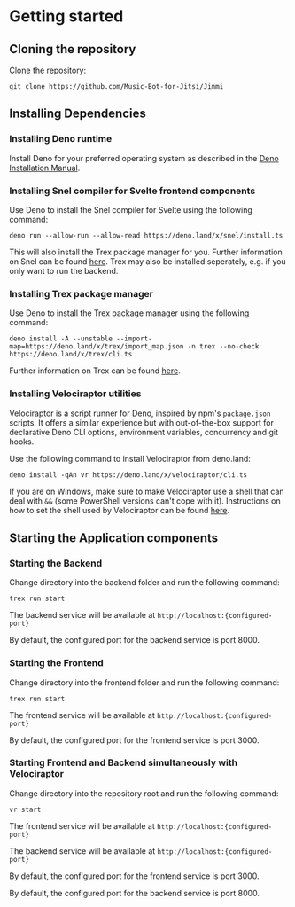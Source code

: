 # Getting started

## Cloning the repository

Clone the repository:
  
`git clone https://github.com/Music-Bot-for-Jitsi/Jimmi`

## Installing Dependencies

### Installing Deno runtime

Install Deno for your preferred operating system as described in the [Deno Installation Manual](https://deno.land/manual/getting_started/installation).

### Installing Snel compiler for Svelte frontend components

Use Deno to install the Snel compiler for Svelte using the following command:

`deno run --allow-run --allow-read https://deno.land/x/snel/install.ts`
  
This will also install the Trex package manager for you.
Further information on Snel can be found [here](https://github.com/crewdevio/Snel).
Trex may also be installed seperately, e.g. if you only want to run the backend.

### Installing Trex package manager

Use Deno to install the Trex package manager using the following command:
  
`deno install -A --unstable --import-map=https://deno.land/x/trex/import_map.json -n trex --no-check https://deno.land/x/trex/cli.ts`
  
Further information on Trex can be found [here](https://deno.land/x/trex).

### Installing Velociraptor utilities

Velociraptor is a script runner for Deno, inspired by npm's `package.json` scripts. It offers a similar experience but with out-of-the-box support for declarative Deno CLI options, environment variables, concurrency and git hooks.

Use the following command to install Velociraptor from deno.land:
  
`deno install -qAn vr https://deno.land/x/velociraptor/cli.ts`
  
If you are on Windows, make sure to make Velociraptor use a shell that can deal with `&&` (some PowerShell versions can't cope with it).
Instructions on how to set the shell used by Velociraptor can be found [here](https://deno.land/x/velociraptor#shell-scripting).

## Starting the Application components

### Starting the Backend

Change directory into the backend folder and run the following command:

`trex run start`

The backend service will be available at `http://localhost:{configured-port}`

By default, the configured port for the backend service is port 8000.

### Starting the Frontend

Change directory into the frontend folder and run the following command:

`trex run start`

The frontend service will be available at `http://localhost:{configured-port}`

By default, the configured port for the frontend service is port 3000.

### Starting Frontend and Backend simultaneously with Velociraptor

Change directory into the repository root and run the following command:

`vr start`

The frontend service will be available at `http://localhost:{configured-port}`

The backend service will be available at `http://localhost:{configured-port}`

By default, the configured port for the frontend service is port 3000.

By default, the configured port for the backend service is port 8000.

